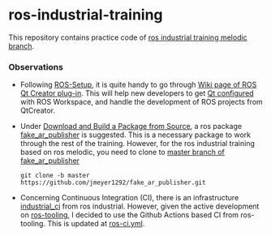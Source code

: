 # ros-industrial-training

This repository contains practice code of [ros industrial training melodic branch](https://industrial-training-master.readthedocs.io/en/melodic/).

### Observations

- Following [ROS-Setup](https://industrial-training-master.readthedocs.io/en/melodic/_source/session1/ROS-Setup.html), it is quite handy to go through [Wiki page of ROS Qt Creator plug-in](https://ros-qtc-plugin.readthedocs.io/en/latest/index.html). This will help new developers to get [Qt configured](https://ros-qtc-plugin.readthedocs.io/en/latest/_source/Import-ROS-Workspace.html) with ROS Workspace, and handle the development of ROS projects from QtCreator.

- Under [Download and Build a Package from Source](https://industrial-training-master.readthedocs.io/en/melodic/_source/session1/Installing-Existing-Packages.html#download-and-build-a-package-from-source), a ros package [fake_ar_publisher](https://github.com/ros-industrial/fake_ar_publisher) is suggested. This is a necessary package to work through the rest of the training. However, for the ros industrial training based on ros melodic, you need to clone to [master branch of fake_ar_publisher](https://github.com/ros-industrial/fake_ar_publisher/tree/master)

  `git clone -b master https://github.com/jmeyer1292/fake_ar_publisher.git`

- Concerning Continuous Integration (CI), there is an infrastructure [industrial_ci](https://github.com/ros-industrial/industrial_ci) from ros industrial. However, given the active development on [ros-tooling](https://github.com/ros-tooling), I decided to use the Github Actions based CI from ros-tooling. This is updated at [ros-ci.yml](.github/workflows/ros-ci.yml). 
